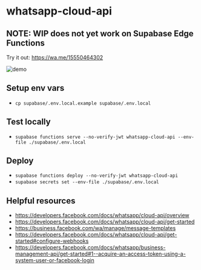 # whatsapp-cloud-api

## NOTE: WIP does not yet work on Supabase Edge Functions

Try it out: https://wa.me/15550464302

![demo](./demo.gif)

## Setup env vars

- `cp supabase/.env.local.example supabase/.env.local`

## Test locally

- `supabase functions serve --no-verify-jwt whatsapp-cloud-api --env-file ./supabase/.env.local`

## Deploy

- `supabase functions deploy --no-verify-jwt whatsapp-cloud-api`
- `supabase secrets set --env-file ./supabase/.env.local`

## Helpful resources

- https://developers.facebook.com/docs/whatsapp/cloud-api/overview
- https://developers.facebook.com/docs/whatsapp/cloud-api/get-started
- https://business.facebook.com/wa/manage/message-templates
- https://developers.facebook.com/docs/whatsapp/cloud-api/get-started#configure-webhooks
- https://developers.facebook.com/docs/whatsapp/business-management-api/get-started#1--acquire-an-access-token-using-a-system-user-or-facebook-login
